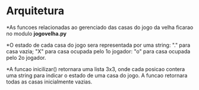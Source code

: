 # Arquitetura

*As funcoes relacionadas ao gerenciado das casas do jogo da velha ficarao no modulo **jogovelha.py**

*O estado de cada casa do jogo sera representada por uma string: "." para casa vazia; "X" para casa 
ocupada pelo 1o jogador: "o" para casa ocupada pelo 2o jogador.

*A funcao inicilizar() retornara uma lista 3x3, onde cada posicao contera uma string para indicar
o estado de uma casa do jogo. A funcao retornara todas as casas inicialmente vazias.
